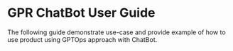 # GPR ChatBot User Guide

The following guide demonstrate use-case and provide example of how to use product using GPTOps approach with ChatBot.

